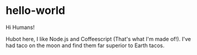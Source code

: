 # hello-world

Hi Humans!

Hubot here, I like Node.js and Coffeescript (That's what I'm made of!).
I've had taco on the moon and find them far superior to Earth tacos.
